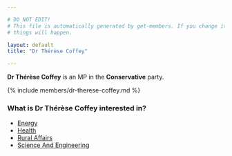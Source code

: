```yaml
---

# DO NOT EDIT!
# This file is automatically generated by get-members. If you change it, bad
# things will happen.

layout: default
title: "Dr Thérèse Coffey"

---
```


**Dr Thérèse Coffey** is an MP in the **Conservative** party.

{% include members/dr-therese-coffey.md %}

### What is Dr Thérèse Coffey interested in?


* [Energy](/interests/energy.html)
* [Health](/interests/health.html)
* [Rural Affairs](/interests/rural-affairs.html)
* [Science And Engineering](/interests/science-and-engineering.html)
